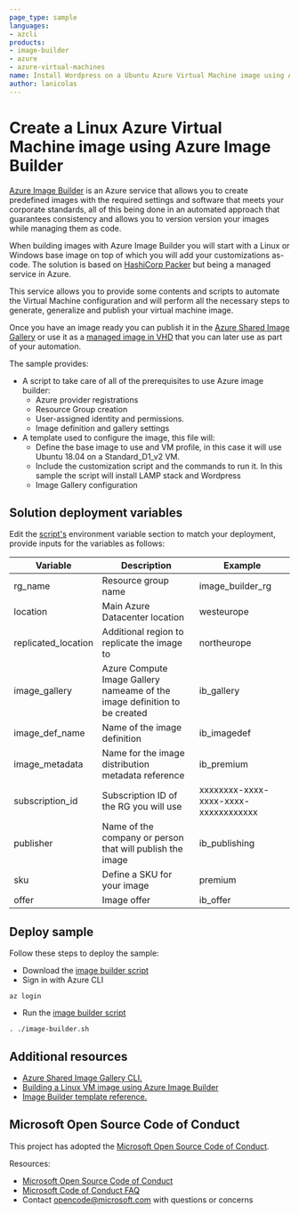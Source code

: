 ```yaml
---
page_type: sample
languages: 
- azcli
products: 
- image-builder
- azure
- azure-virtual-machines
name: Install Wordpress on a Ubuntu Azure Virtual Machine image using Azure Image Builder
author: lanicolas
---
```


# Create a Linux Azure Virtual Machine image using Azure Image Builder #

[Azure Image Builder](https://docs.microsoft.com/en-us/azure/virtual-machines/image-builder-overview) is an Azure service that allows you to create predefined images with the required settings and software that meets your corporate standards, all of this being done in an automated approach that guarantees consistency and allows you to version version your images while managing them as code.

When building images with Azure Image Builder you will start with a Linux or Windows base image on top of which you will add your customizations as-code. The solution is based on [HashiCorp Packer](https://www.packer.io/) but being a managed service in Azure.

This service allows you to provide some contents and scripts to automate the Virtual Machine configuration and will perform all the necessary steps to generate, generalize and publish your virtual machine image.

Once you have an image ready you can publish it in the [Azure Shared Image Gallery](https://docs.microsoft.com/en-us/azure/virtual-machines/shared-image-galleries) or use it as a [managed image in VHD](https://docs.microsoft.com/en-us/azure/virtual-machines/linux/capture-image) that you can later use as part of your automation.

The sample provides:

- A script to take care of all of the prerequisites to use Azure image builder:
  - Azure provider registrations
  - Resource Group creation
  - User-assigned identity and permissions.
  - Image definition and gallery settings
- A template used to configure the image, this file will:
  - Define the base image to use and VM profile, in this case it will use Ubuntu 18.04 on a Standard_D1_v2 VM.
  - Include the customization script and the commands to run it. In this sample the script will install LAMP stack and Wordpress
  - Image Gallery configuration

## Solution deployment variables

Edit the [script's](./scripts/image-builder-prerequisites.sh) environment variable section to match your deployment, provide inputs for the variables as follows:

| Variable | Description | Example |
|---|---|---|
| rg_name | Resource group name | image_builder_rg |
| location | Main Azure Datacenter location | westeurope |
| replicated_location | Additional region to replicate the image to | northeurope |
| image_gallery | Azure Compute Image Gallery nameame of the image definition to be created  | ib_gallery |
| image_def_name | Name of the image definition | ib_imagedef |
| image_metadata | Name for the image distribution metadata reference | ib_premium |
| subscription_id | Subscription ID of the RG you will use | xxxxxxxx-xxxx-xxxx-xxxx-xxxxxxxxxxxx |
| publisher | Name of the company or person that will publish the image | ib_publishing |
| sku | Define a SKU for your image | premium |
| offer | Image offer | ib_offer |

## Deploy sample

Follow these steps to deploy the sample:

- Download the [image builder script](./scripts/image-builder.sh)
- Sign in with Azure CLI

```shell
az login
```

- Run the [image builder script](./scripts/image-builder.sh)

```shell
. ./image-builder.sh
```

## Additional resources

- [Azure Shared Image Gallery CLI.](https://docs.microsoft.com/en-us/cli/azure/service-page/azure%20shared%20image%20gallery?view=azure-cli-latest)
- [Building a Linux VM image using Azure Image Builder](https://docs.microsoft.com/en-us/azure/virtual-machines/linux/image-builder)
- [Image Builder template reference.](https://docs.microsoft.com/en-us/azure/virtual-machines/linux/image-builder-json#properties-customize)

## Microsoft Open Source Code of Conduct

This project has adopted the [Microsoft Open Source Code of Conduct](https://opensource.microsoft.com/codeofconduct/).

Resources:

- [Microsoft Open Source Code of Conduct](https://opensource.microsoft.com/codeofconduct/)
- [Microsoft Code of Conduct FAQ](https://opensource.microsoft.com/codeofconduct/faq/)
- Contact [opencode@microsoft.com](mailto:opencode@microsoft.com) with questions or concerns